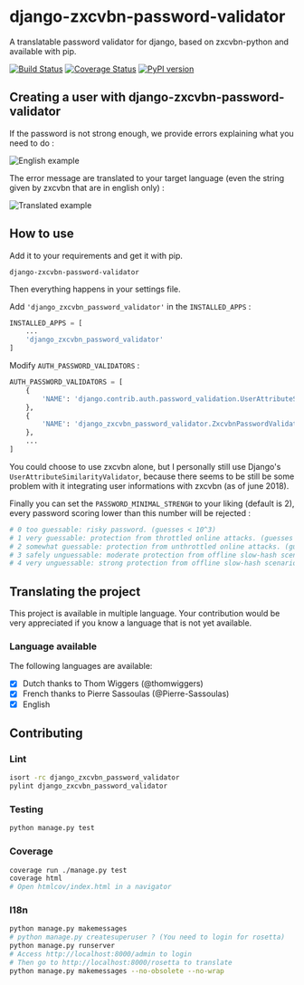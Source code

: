 # django-zxcvbn-password-validator

A translatable password validator for django, based on zxcvbn-python and available with pip.

[![Build Status](https://travis-ci.org/Pierre-Sassoulas/django-zxcvbn-password-validator.svg?branch=master)](https://travis-ci.org/Pierre-Sassoulas/django-zxcvbn-password-validator)
[![Coverage Status](https://coveralls.io/repos/github/Pierre-Sassoulas/django-zxcvbn-password-validator/badge.svg?branch=master)](https://coveralls.io/github/Pierre-Sassoulas/django-zxcvbn-password-validator?branch=master)
[![PyPI version](https://badge.fury.io/py/django-zxcvbn-password-validator.svg)](https://badge.fury.io/py/django-zxcvbn-password-validator)

## Creating a user with django-zxcvbn-password-validator

If the password is not strong enough, we provide errors explaining what you need to do :

![English example](doc/english_example.png "English example")

The error message are translated to your target language (even the string given by zxcvbn that are in english only) :

![Translated example](doc/french_example.png "Translated example")

## How to use

Add it to your requirements and get it with pip.

````
django-zxcvbn-password-validator
````

Then everything happens in your settings file.

Add `'django_zxcvbn_password_validator'` in the `INSTALLED_APPS` :

````python
INSTALLED_APPS = [
	...
	'django_zxcvbn_password_validator'
]
````

Modify `AUTH_PASSWORD_VALIDATORS` :

````python
AUTH_PASSWORD_VALIDATORS = [
	{
		'NAME': 'django.contrib.auth.password_validation.UserAttributeSimilarityValidator',
	},
	{
		'NAME': 'django_zxcvbn_password_validator.ZxcvbnPasswordValidator',
	},
	...
]
````

You could choose to use zxcvbn alone, but I personally still use Django's `UserAttributeSimilarityValidator`,
because there seems to be still be some problem with it integrating user informations with zxcvbn (as of june 2018).

Finally you can set the `PASSWORD_MINIMAL_STRENGH` to your liking (default is 2),
every password scoring lower than this number will be rejected :

````python
# 0 too guessable: risky password. (guesses < 10^3)
# 1 very guessable: protection from throttled online attacks. (guesses < 10^6)
# 2 somewhat guessable: protection from unthrottled online attacks. (guesses < 10^8)
# 3 safely unguessable: moderate protection from offline slow-hash scenario. (guesses < 10^10)
# 4 very unguessable: strong protection from offline slow-hash scenario. (guesses >= 10^10)
````

## Translating the project

This project is available in multiple language.
Your contribution would be very appreciated if you
know a language that is not yet available.

### Language available

The following languages are available:

- [x] Dutch thanks to Thom Wiggers (@thomwiggers)
- [x] French thanks to Pierre Sassoulas (@Pierre-Sassoulas)
- [x] English

## Contributing

### Lint

````bash
isort -rc django_zxcvbn_password_validator
pylint django_zxcvbn_password_validator
````

### Testing

````bash
python manage.py test
````

### Coverage

````bash
coverage run ./manage.py test
coverage html
# Open htmlcov/index.html in a navigator
````

### I18n

````bash
python manage.py makemessages
# python manage.py createsuperuser ? (You need to login for rosetta)
python manage.py runserver
# Access http://localhost:8000/admin to login
# Then go to http://localhost:8000/rosetta to translate
python manage.py makemessages --no-obsolete --no-wrap
````
